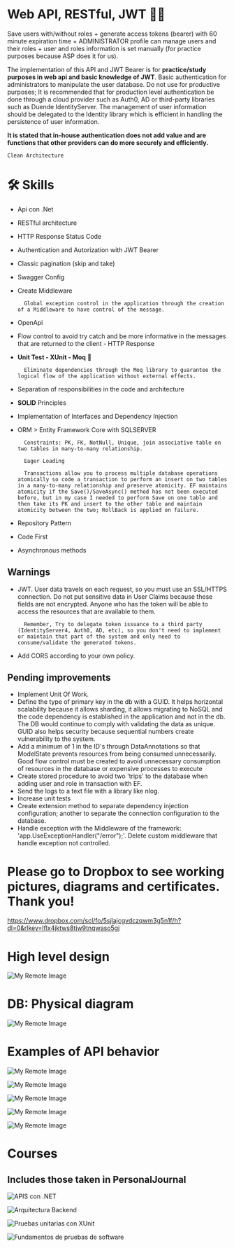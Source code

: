 # Web API, RESTful, JWT 🔑⏰
Save users with/without roles + generate access tokens (bearer) with 60 minute expiration time + ADMINISTRATOR profile can manage users and their roles + user and roles information is set manually (for practice purposes because ASP does it for us).

The implementation of this API and JWT Bearer is for **practice/study purposes in web api and basic knowledge of JWT**. Basic authentication for administrators to manipulate the user database. Do not use for productive purposes; It is recommended that for production level authentication be done through a cloud provider such as Auth0, AD or third-party libraries such as Duende IdentityServer. The management of user information should be delegated to the Identity library which is efficient in handling the persistence of user information.


**It is stated that in-house authentication does not add value and are functions that other providers can do more securely and efficiently.**

```bash
Clean Architecture
```

# 🛠 Skills
* Api con .Net
* RESTful architecture
* HTTP Response Status Code
* Authentication and Autorization with JWT Bearer
* Classic pagination (skip and take)
* Swagger Config
* Create Middleware

        Global exception control in the application through the creation of a Middleware to have control of the message.
* OpenApi
* Flow control to avoid try catch and be more informative in the messages that are returned to the client - HTTP Response
* **Unit Test - XUnit - Moq** 🧪
    
        Eliminate dependencies through the Moq library to guarantee the logical flow of the application without external effects.

* Separation of responsibilities in the code and architecture
* **SOLID** Principles
* Implementation of Interfaces and Dependency Injection
* ORM > Entity Framework Core with SQLSERVER

        Constraints: PK, FK, NotNull, Unique, join associative table on two tables in many-to-many relationship.

        Eager Loading

        Transactions allow you to process multiple database operations atomically so code a transaction to perform an insert on two tables in a many-to-many relationship and preserve atomicity. EF maintains atomicity if the Save()/SaveAsync() method has not been executed before, but in my case I needed to perform Save on one table and then take its PK and insert to the other table and maintain atomicity between the two; RollBack is applied on failure.

* Repository Pattern
* Code First
* Asynchronous methods


## Warnings

* JWT. User data travels on each request, so you must use an SSL/HTTPS connection. Do not put sensitive data in User Claims because these fields are not encrypted. Anyone who has the token will be able to access the resources that are available to them.

        Remember, Try to delegate token issuance to a third party (IdentityServer4, Auth0, AD, etc), so you don't need to implement or maintain that part of the system and only need to consume/validate the generated tokens.

* Add CORS according to your own policy.

## Pending improvements

* Implement Unit Of Work.
* Define the type of primary key in the db with a GUID. It helps horizontal scalability because it allows sharding, it allows migrating to NoSQL and the code dependency is established in the application and not in the db. The DB would continue to comply with validating the data as unique. GUID also helps security because sequential numbers create vulnerability to the system.
* Add a minimum of 1 in the ID's through DataAnnotations so that ModelState prevents resources from being consumed unnecessarily. Good flow control must be created to avoid unnecessary consumption of resources in the database or expensive processes to execute
* Create stored procedure to avoid two 'trips' to the database when adding user and role in transaction with EF.
* Send the logs to a text file with a library like nlog.
* Increase unit tests
* Create extension method to separate dependency injection configuration; another to separate the connection configuration to the database.
* Handle exception with the Middleware of the framework: 'app.UseExceptionHandler("/error");'. Delete custom middleware that handle exception not controlled.

# Please go to Dropbox to see working pictures, diagrams and certificates. Thank you!

https://www.dropbox.com/scl/fo/5sjlajcgvdczqwm3g5n1f/h?dl=0&rlkey=lflx4jktws8tjw9tnqwaso5gj

# High level design

![My Remote Image](https://uc25c5b90c15861212af8228c208.previews.dropboxusercontent.com/p/thumb/ABtDptl2Y-AjYppuHSLLMg68MQS_s_F3SnALWeESKiGvHcJTWPB4MYH0NtgppuKW-VoyyKbNtG4ZpfXSdF04R2-V-zNe5sP7zALJc0yRtMM4bW1Vp6hxXLvTxA5SvgKi01sllAu2FENDj6q4Ec-CGxDqYuWP70sVQ3v2P0ChYNBZFD80RuuwMd6cpVsgVE_PPQy4AUyE0bmgCH5AwvtVV7eneSg-tZJnxubsV0TCEvbdqnbema5xRzwjdEIgPliaoSdjVxSvOa2Aiy0GxE34T7Wj0DitM1Tm_GpB2IWwwt8gD_e3g3f0ipUNVvdgSoGhHgjfhTzqKLQu9a5_FpeNyxhaQwkNQEvGvKk2_iaeLpS2Rx1-mE8AQDLshexnDAj1fCqzZmZjIK99BYTXzwNgTJbwy-kL3yG139LTzElLlSjcPQ/p.png)

# DB: Physical diagram
![My Remote Image](https://uc856d249a80f9043fa627059010.previews.dropboxusercontent.com/p/thumb/ABxEyv89E_K-uyMk1Guv15tMsPtKh-r-Z2NZNLJcTkig_v4bl-TrjKsBOJ9T30OFmlOwksujyyMbRHnIBKqJNULY12KSbSylbyxULUHJh2Fcq5Dn0lPbaz8NLkuWEn3_XLOYttyKUU09i787L4-QRNPqxzz5V6C2DT9VUFl_UXn94Lhq2XezKfOq931TSmE_Ku7P1_cUtkAjm2x_lbe8_Agh4Op_iWLcG7TSNFboD1QGHbRqCheIXAWnqVYzXGQnrVA0K3XnobHAn7yURtiq6FoBzQOzmhikcRiVyDqIiGbJg-FpbkjkksGGevNTivesJQtVI9rtnGhLory2_G3JcFnFZrjpN72oewjmj9t019b16GmdkfL16q9wZP7t8XxhmLmoMkhmoLH3D6LzU01v9aSDgufOzrWkY1MjFFjIRx76zA/p.png)

# Examples of API behavior
![My Remote Image](https://ucb43486a36034b915d58d6a95b7.previews.dropboxusercontent.com/p/thumb/AByFXRVMUf_RJLMV8SC_BrUfE0Mft5gN48g4L_q7-ZopwKHRcpVsSYb7nGBD5kGroKJq8-t6vnvTbRKy-BHiv2lOFQXiiTsWz4GLKs_QmblQJkOpmb8y6wWnu7CC4Ig4bWkAcQCjD9ASVtO9r-Qt1fmBNhxuEMu3zhe01tbC_S4k6spKqcuqJMGIN3qXSGBKMIoV4UNYQ5iwHoPHuJsCFvMfWUDAPH_ZmXUcoDDysKazJv7jBJSp34K7lMglk3fgtd6vpHLdKZpAom0si8KiBlt6CUsuycUkAI-kP-n__qC8W_wcs-8Pi2tDAeRwg3vaf17DVhIfnZyoMO2p4ZE_tz7zhDL9FX5efy665YndKfM9Hczck3Qbt4HfutgS5kS9zWTJANU5mommWpuprCex_ep7oaOfTkDSc0RUARQwM899xg/p.png)

![My Remote Image](https://uc1d03ffae143fa792537e09ee73.previews.dropboxusercontent.com/p/thumb/ABxihqYksvBQHX8bzDMsk63PFMOi7i6Z_DfLMWrymAF0gglWbgLELvmkts4HwNSmmHMKU31Qtn1VI3-RgGr7XBA_toJdRXs64jQyZ0_ZRtTDDQHv8tJz7ppoAbTklQckjLar0q7aW8AaXgeSfkyukQhCyvx5ZrBRkyxw0A8UcvB9gFJ6TtH-rbstAXXoWmyZCWeD-CKdeHCaOE7i2hFAf36Igd7NlrdlmRxmlAwhzjTSOYIa1EZUAC-5W-uzh1wzPknEmF9ENSA-5oaz3U-UvzjcStitj5ULK7WYz6lDsNr8jkMrIfUm0JRwZI9tyzNm5-ZkoNjOECMf-HtseGVHWIhuMOJ75aBeKv2ZqYzxJjc38l_daBYkaUd4zbd-kgp9qk5JMRaQzjRYqjeCaqmt9mUBveXR6fqDPmeDxXR508z5pQ/p.png)

![My Remote Image](https://uce607b900adcf96f5f2d9eb5de4.previews.dropboxusercontent.com/p/thumb/ABxSK_tg15kQC0Bfd6rK9AvUY0mCmtZN-7OmbesMJ8Hnpm1Kmr-3YaiGkubbO9tP1bIYN_SQwgf2BVfhKvGAQk6qqqvVO_5AhVR9h9bEdssEjMdojIK1yt4MBXrtaSRvb4a1tu4Q68sJDytIr9M-7bqpDjopfj4ICaGka_9mU-ZYxb66kPhDrcSEaXAZqUtxwCx5_yfMJl3ZvwmgbRX6mvhVpPEZYh7RD0vPAifKdhDq_al0gblal_bekWX0SzZTAZVsvStY5YXP85KbKryZS0vkoaSt_fLxzve-PqmRhXBJqcmdAzq9eX7OCCNlUJprCcaTPOkRgfaEQa-nbQ9MKBl6ZXsbYsR3qjO0rIiwQFXJP7CCOiMF8LWopYtGOKpH5hEADvsYgbl1NCu_6hkdwzzhjNrBBNTxchTgJ38LyWiT2A/p.png)

![My Remote Image](https://uc50f113cb8bc7784f6c8c16a800.previews.dropboxusercontent.com/p/thumb/ABxw_74muhvRAbRHkibSIGJn9JFTCGT2Q-jkkSS_g6JHvRA0VtTDk4rEcGY9ZLFd1INHdhOLb03sMSAhzS2BhNsplljvdKRFcY4A6XhCDd0kgxEWtV9m57A5eghqCQOGnuCk6B4V7kOGhbtNf-2fxKkQlqk5kjzbVkvOPSbtnDhLOvfFBw1x9AJVrldYsULs7ATr1-7BbF_-GN0y1PsAmTF57-LElTqXuxVkOwLvTXyKlfjf0-fqDXwOyY-Pv7tTAVrQ8-u9eI6swXpPoZFMYG3Dp2TuVrx0pJ4WVqRZAAhlRoE-iU6abfT6oMzadv6_PzqJDENukJ_V9SuLB5eVTWX2kK3LaZgZ3RV6Jv_S8UzRYOOoV-_Ny4NMeNHpfG4fbFNOqhhVtRSIjsG085fTgaHRJxhrpbf6s62qZBjFY96sfQ/p.png)

![My Remote Image](https://uce35e69d927742236e4d2aa68e8.previews.dropboxusercontent.com/p/thumb/ABxwkoW3Uw6IXYsZtKLHo3hdvVe72iHdthXcgEiJwlsytEZONeR7BdFYT1E-VjkaMaGx2SUG6tXXLR9YuJB0oKoFMoyT2S8iRXs2hqfo3qBbjuGa2BQC7gWS7DAZThrjjZF00HYBv5xcjUffkmar_8WNcEmWlAadYmg6kKM0bVmYohlPzghxBQZtITeGFD-Hg8kJrwJ-EBTkj5gidhGuEDdraoVMFy3v2HT-IuCfp59KZ9eqkfhmdhh9_F9AO-U6o6Qt57_qZL24bdC8wdmztSTH63mF-k0__b7SFIyHcWxCD4jq2LoyvZMqQ0zRfTtwUgwxPpPAJcWgJ6IjJvgwMJ8jv2jt1APq8th6jVbxFD_BMFgWnjWT1Q_SHnzIDl0l1srow3RX8vbdNo9Di1vg4ezayWd095g7WtmxgnNCr4YSZw/p.png)

# Courses
## Includes those taken in PersonalJournal

![APIS con .NET](https://ucb2f91ad882e440712094e281eb.previews.dropboxusercontent.com/p/pdf_img/ABx_PHpEVkKxTFniQnQMm32ipJM9yTr3CfjLNR6TwKCKnyDdy19bvMppSd4tO6WyxM0VvC-rjFYdKrSOfEGbBGBBXAliyR6TPmp6AK4Dzu4Sch4Zp9BtoLgODD8v5uyURyAg70Q06W-Gz2pLaHjVRMqBX3DxNJU1q6eHveqh2CupKocqvP6nhSkhI8-Qwv6ysYk6J47orQVgjHRJ2WQ5ukW2qHfblwhkwGyPACpftPjgB7KSN3DLT3BgWsWsa0TVJebU4lrxXNrBSLFdylFX4GaeS-gdmBHbF_cgFXtJS7ryvSU8psgmJpBjxuXQWi2YY1LcyhjdVtKmxalBsN7cl8WNcC5axhnVfuuMtugrJQ4hzT4X4eW4VOfmK43hARGpO_fcAPdCdLauxJsHJUd2YvYR/p.png?page=0&scale_percent=0)

![Arquitectura Backend](https://uc6fa32ac0c0b4733e01f66b8019.previews.dropboxusercontent.com/p/pdf_img/ABzKbWURDf8-i2RyQBiZ-jkAqNjSRJNXnFFf40I75bRtO4ZOUDrUnBQdALH2vfdfsKnYnkyCbaI1y6726ItXP6IsvoQuuNamASyo7ZoYX7aCzUy4qnNkQd4qarqGHUgBVJUCqEnsqHiw2jufM6S7JfCq6OkXmdKzC2i2hufBhPqMXRnwtfzbmGYhwZp8T2_YqQVkrIrNggCjyeSIv6xjrwTTmtLqHf1KOOuE5BMPg0TmCkuFLrvOjFVWnsQONyXpBpQJgxZnAdomBHG0BlL0YAd9NOMAWpuc6VCijGmEKQbUHULpU2iIlofJndg6ScPLMjZraPuYXK4D-wNexvrqPtQ3c1Q5l71E8827MdPR_mhIe5Z1r4O1m0iQf1ZkEESMcvQNSP-bIk0O5nNfaZiqzhph/p.png?page=0&scale_percent=0)

![Pruebas unitarias con XUnit](https://uc08323a4878da615e779361ce61.previews.dropboxusercontent.com/p/pdf_img/ABugBztNbUQOncEd2yEnDvV7Og-6O1dODQkQCnd7O-ThmCAvUuJBVUVmPbF0eSF9pkh-AAUgIBHCd8UfqC_gMFbpzdnI6-QglUyY5rO6_ygJmhN0p4cxzU1NY1XzW0C7x-Pv2amMHAKnY3WySQ92rNDVVKv7TDK8-tMB2nVDHynICclYIdhC2adroP0VWtHIRrGc5of_-1yGh05mEKU6fLSHscnyJ5YJWIMEuHRlgrUC2oStQK38ktfLcOCBa1VjXZf0q_0USQvMFKwq9h5eHByfw65CVrhlkEOlJEA0af0UWKwDkY1Pxr6MA4VYdRq4cUbUkgO1WZ5LqgBkAyiPPSEyJIJv10PO1Gd2eC1zpneyJri7QVsz9V8MH1wYYsIvi_YpdoKHhRJ3zGiuRbvyVIvR/p.png?page=0&scale_percent=0)

![Fundamentos de pruebas de software](https://uc84a382b7965c8594b1be54e558.previews.dropboxusercontent.com/p/pdf_img/AByHYrHNCKOZtpe1FiwjZqD6eY4-ECegQqD8KPUD5Fnl0qIpduAuY0t9nXgcbGUHCoQjlkkz7zRe02NpqpfvBYDhrvPY9RwzaDeRtHkBTRaGIc4z11srOr6Q2KMzZTisil0CsmHwX99QI7ZlIjHVtiOisibq4hReA22ujobv8A4EUCLce1q_kxphSkpYmx41kFN1cFMpAGGjZCgV_bynd_F_c5j1Bz1ocQCQB9Tza0KJ71Pn10t7TpJBjw5OcSmjiqKBnIazUeAqyAk7p-wJ_qtuGAP8AiHnatN01JdZ9rPLmGVpW0ypXt50jQxZa3tWTStotYz12LqvWWPIZ7yTKfm934qBptViw9jBHmPnht2qcapnKCx6UP3N5yFhsJrO_SMUQkxpEWubr9lilozpC4W9/p.png?page=0&scale_percent=0)